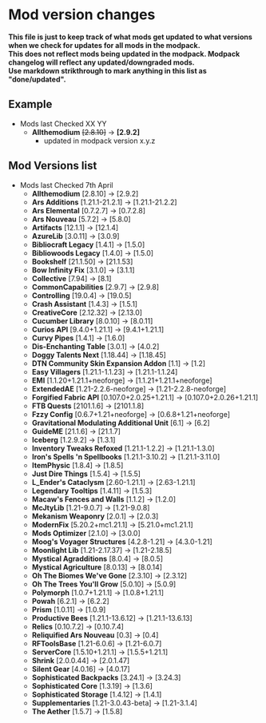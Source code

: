 # Mod version changes

**This file is just to keep track of what mods get updated to what versions when we check for updates for all mods in the modpack.  
This does not reflect mods being updated in the modpack. Modpack changelog will reflect any updated/downgraded mods.  
Use markdown strikthrough to mark anything in this list as "done/updated".**  

## Example

- Mods last Checked XX YY
  - **Allthemodium** ~~[2.8.10]~~ -> **[2.9.2]**
    - updated in modpack version x.y.z

## Mod Versions list

- Mods last Checked 7th April
  - **Allthemodium** [2.8.10] -> [2.9.2]  
  - **Ars Additions** [1.21.1-21.2.1] -> [1.21.1-21.2.2]  
  - **Ars Elemental** [0.7.2.7] -> [0.7.2.8]  
  - **Ars Nouveau** [5.7.2] -> [5.8.0]  
  - **Artifacts** [12.1.1] -> [12.1.4]  
  - **AzureLib** [3.0.11] -> [3.0.9]  
  - **Bibliocraft Legacy** [1.4.1] -> [1.5.0]  
  - **Bibliowoods Legacy** [1.4.0] -> [1.5.0]  
  - **Bookshelf** [21.1.50] -> [21.1.53]  
  - **Bow Infinity Fix** [3.1.0] -> [3.1.1]  
  - **Collective** [7.94] -> [8.1]  
  - **CommonCapabilities** [2.9.7] -> [2.9.8]  
  - **Controlling** [19.0.4] -> [19.0.5]  
  - **Crash Assistant** [1.4.3] -> [1.5.1]  
  - **CreativeCore** [2.12.32] -> [2.13.0]  
  - **Cucumber Library** [8.0.10] -> [8.0.11]  
  - **Curios API** [9.4.0+1.21.1] -> [9.4.1+1.21.1]  
  - **Curvy Pipes** [1.4.1] -> [1.6.0]  
  - **Dis-Enchanting Table** [3.0.1] -> [4.0.2]  
  - **Doggy Talents Next** [1.18.44] -> [1.18.45]  
  - **DTN Community Skin Expansion Addon** [1.1] -> [1.2]  
  - **Easy Villagers** [1.21.1-1.1.23] -> [1.21.1-1.1.24]  
  - **EMI** [1.1.20+1.21.1+neoforge] -> [1.1.21+1.21.1+neoforge]  
  - **ExtendedAE** [1.21-2.2.6-neoforge] -> [1.21-2.2.8-neoforge]  
  - **Forgified Fabric API** [0.107.0+2.0.25+1.21.1] -> [0.107.0+2.0.26+1.21.1]  
  - **FTB Quests** [2101.1.6] -> [2101.1.8]  
  - **Fzzy Config** [0.6.7+1.21+neoforge] -> [0.6.8+1.21+neoforge]  
  - **Gravitational Modulating Additional Unit** [6.1] -> [6.2]  
  - **GuideME** [21.1.6] -> [21.1.7]  
  - **Iceberg** [1.2.9.2] -> [1.3.1]  
  - **Inventory Tweaks Refoxed** [1.21.1-1.2.2] -> [1.21.1-1.3.0]  
  - **Iron's Spells 'n Spellbooks** [1.21.1-3.10.2] -> [1.21.1-3.11.0]  
  - **ItemPhysic** [1.8.4] -> [1.8.5]  
  - **Just Dire Things** [1.5.4] -> [1.5.5]  
  - **L_Ender's Cataclysm** [2.60-1.21.1] -> [2.63-1.21.1]  
  - **Legendary Tooltips** [1.4.11] -> [1.5.3]  
  - **Macaw's Fences and Walls** [1.1.2] -> [1.2.0]  
  - **McJtyLib** [1.21-9.0.7] -> [1.21-9.0.8]  
  - **Mekanism Weaponry** [2.0.1] -> [2.0.3]  
  - **ModernFix** [5.20.2+mc1.21.1] -> [5.21.0+mc1.21.1]  
  - **Mods Optimizer** [2.1.0] -> [3.0.0]  
  - **Moog's Voyager Structures** [4.2.8-1.21] -> [4.3.0-1.21]  
  - **Moonlight Lib** [1.21-2.17.37] -> [1.21-2.18.5]  
  - **Mystical Agradditions** [8.0.4] -> [8.0.5]  
  - **Mystical Agriculture** [8.0.13] -> [8.0.14]  
  - **Oh The Biomes We've Gone** [2.3.10] -> [2.3.12]  
  - **Oh The Trees You'll Grow** [5.0.10] -> [5.0.9]  
  - **Polymorph** [1.0.7+1.21.1] -> [1.0.8+1.21.1]  
  - **Powah** [6.2.1] -> [6.2.2]  
  - **Prism** [1.0.11] -> [1.0.9]  
  - **Productive Bees** [1.21.1-13.6.12] -> [1.21.1-13.6.13]  
  - **Relics** [0.10.7.2] -> [0.10.7.4]  
  - **Reliquified Ars Nouveau** [0.3] -> [0.4]  
  - **RFToolsBase** [1.21-6.0.6] -> [1.21-6.0.7]  
  - **ServerCore** [1.5.10+1.21.1] -> [1.5.5+1.21.1]  
  - **Shrink** [2.0.0.44] -> [2.0.1.47]  
  - **Silent Gear** [4.0.16] -> [4.0.17]  
  - **Sophisticated Backpacks** [3.24.1] -> [3.24.3]  
  - **Sophisticated Core** [1.3.19] -> [1.3.6]  
  - **Sophisticated Storage** [1.4.12] -> [1.4.1]  
  - **Supplementaries** [1.21-3.0.43-beta] -> [1.21-3.1.4]  
  - **The Aether** [1.5.7] -> [1.5.8]
